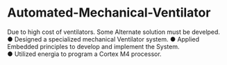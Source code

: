 # Automated-Mechanical-Ventilator
Due to high cost of ventilators. Some Alternate solution must be develped.
● Designed a specialized mechanical Ventilator system. 
● Applied Embedded principles to develop and implement the System.  
● Utilized energia to program a Cortex M4 processor.  
